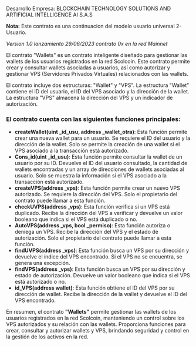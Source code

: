 Desarrollo Empresa: BLOCKCHAIN TECHNOLOGY SOLUTIONS AND ARTIFICIAL INTELLIGENCE AI S.A.S

__Nota:__ Este contrato es una continuacion del modelo usuario universal 2-Usuario.

_Version 1.0 lanzamiento 29/06/2023 contrato 0x en la red Mainnet_


El contrato "Wallets" es un contrato inteligente diseñado para gestionar las wallets de los usuarios registrados en la red Scolcoin. Este contrato permite crear y consultar wallets asociadas a usuarios, así como autorizar y gestionar VPS (Servidores Privados Virtuales) relacionados con las wallets.


El contrato incluye dos estructuras: "Wallet" y "VPS". La estructura "Wallet" contiene el ID del usuario, el ID del VPS asociado y la dirección de la wallet. La estructura "VPS" almacena la dirección del VPS y un indicador de autorización.

### El contrato cuenta con las siguientes funciones principales:

* __createWallet(uint _id_usu, address _wallet_otra)__: Esta función permite crear una nueva wallet para un usuario. Se requiere el ID del usuario y la dirección de la wallet. Solo se permite la creación de una wallet si el VPS asociado a la transacción está autorizado.
* __Cons_id(uint _id_usu)__: Esta función permite consultar la wallet de un usuario por su ID. Devuelve el ID del usuario consultado, la cantidad de wallets encontradas y un array de direcciones de wallets asociadas al usuario. Solo se muestra la información si el VPS asociado a la transacción está autorizado.
* __createVPS(address _vps)__: Esta función permite crear un nuevo VPS autorizado. Se requiere la dirección del VPS. Solo el propietario del contrato puede llamar a esta función.
* __checkUVPS(address _vps)__: Esta función verifica si un VPS está duplicado. Recibe la dirección del VPS a verificar y devuelve un valor booleano que indica si el VPS está duplicado o no.
* __AutoVPS(address _vps, bool _permiso)__: Esta función autoriza o deniega un VPS. Recibe la dirección del VPS y el estado de autorización. Solo el propietario del contrato puede llamar a esta función.
* __findUVPS(address _vps)__: Esta función busca un VPS por su dirección y devuelve el índice del VPS encontrado. Si el VPS no se encuentra, se genera una excepción.
* __findVPS(address _vps)__: Esta función busca un VPS por su dirección y estado de autorización. Devuelve un valor booleano que indica si el VPS está autorizado o no.
* __id_VPS(address wallet)__: Esta función obtiene el ID del VPS por su dirección de wallet. Recibe la dirección de la wallet y devuelve el ID del VPS encontrado.

En resumen, el contrato __"Wallets"__ permite gestionar las wallets de los usuarios registrados en la red Scolcoin, manteniendo un control sobre los VPS autorizados y su relación con las wallets. Proporciona funciones para crear, consultar y autorizar wallets y VPS, brindando seguridad y control en la gestión de los activos en la red.
